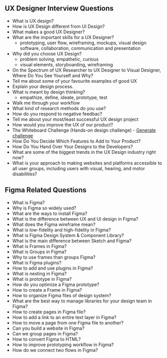 ## UX Designer Interview Questions

- What is UX design?
- How is UX Design different from UI Design?
- What makes a good UX Designer?
-  What are the important skills for a UX Designer?
    - prototyping, user flow, wireframing, mockups, visual design software, collaboration, communication and presentation  
-  Why did you choose UX Design?
    - problem solving, empathetic, curious
    - visual elements, storyboarding, wireframing 
- On the Spectrum of UX Researcher to UX Designer to Visual Designer, Where Do You See Yourself and Why?
- Tell me about some of your favourite examples of good UX
- Explain your design process.
- What is meant by design thinking? 
    - empathize, define, ideate, prototype, test
- Walk me through your workflow
- What kind of research methods do you use?
- How do you respond to negative feedbac?
- Tell me about your most/least successful UX design project
- How would you improve the UX of our product?
- The Whiteboard Challenge (Hands-on design challenge) - [Generate challenge](https://designercize.com/)
- How Do You Decide Which Features to Add to Your Product?
- How Do You Hand Over Your Designs to the Developers?
- What are some of the biggest trends in the UX Design industry right now?
- What is your approach to making websites and platforms accessible to all user groups, including users with visual, hearing, and motor disabilities?

## Figma Related Questions

- What is Figma?
- Why is Figma so widely used?
- What are the ways to install Figma?
- What is the difference between UX and UI design in Figma?
- What does the Figma wireframe mean?
- What is low-fidelity and high-fidelity in Figma?
- What is Figma Design System & Component Library?
- What is the main difference between Sketch and Figma?
- What is Frames in Figma?
- What is Groups in Figma?
- Why to use frames than groups Figma?
- What is Figma plugins?
- How to add and use plugins in Figma?
- What is nesting in Figma?
- What is prototype in Figma?
- How do you optimize a Figma prototype?
- How to create a Frame in Figma?
- How to organize Figma files of design system?
- What are the best way to manage libraries for your design team in Figma?
- How to create pages in Figma file?
- How to add a link to an entire text layer in Figma?
- How to move a page from one Figma file to another?
- Can you build a website in Figma?
- Can we group pages in Figma?
- How to convert Figma to HTML?
- How to improve prototyping workflow in Figma?
- How do we connect two flows in Figma?
